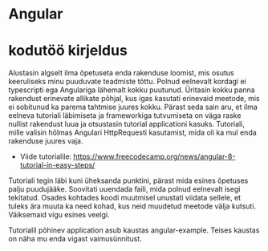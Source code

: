 # Angular

# kodutöö kirjeldus
Alustasin algselt ilma õpetuseta enda rakenduse loomist, mis osutus keeruliseks minu puuduvate teadmiste tõttu. Polnud eelnevalt kordagi ei typescripti ega Angulariga lähemalt kokku puutunud. Üritasin kokku panna rakendust erinevate allikate põhjal, kus igas kasutati erinevaid meetode, mis ei sobitunud ka parema tahtmise juures kokku. Pärast seda sain aru, et ilma eelneva tutoriali läbimiseta ja frameworkiga tutvumiseta on väga raske nullist rakendust luua ja otsustasin tutorial applicationi kasuks. 
Tutoriali, mille valisin hõlmas Angulari HttpRequesti kasutamist, mida oli ka mul enda rakenduse juures vaja.
* Viide tutorialile: https://www.freecodecamp.org/news/angular-8-tutorial-in-easy-steps/

Tutoriali tegin läbi kuni üheksanda punktini, pärast mida esines õpetuses palju puudujääke. Soovitati uuendada faili, mida polnud eelnevalt isegi tekitatud. Osades kohtades koodi muutmisel unustati viidata sellele, et tuleks ära muuta ka need kohad, kus neid muudetud meetode välja kutsuti. Väiksemaid vigu esines veelgi. 

Tutorialil põhinev application asub kaustas angular-example. Teises kaustas on näha mu enda vigast vaimusünnitust.

